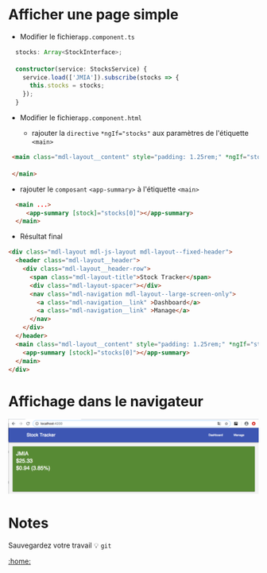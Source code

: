 # Afficher une page simple

* Modifier le fichier`app.component.ts`

```typescript
  stocks: Array<StockInterface>;

  constructor(service: StocksService) {
    service.load(['JMIA']).subscribe(stocks => {
      this.stocks = stocks;
    });
  }
```

* Modifier le fichier`app.component.html`

   - rajouter la `directive` `*ngIf="stocks"` aux paramètres de l'étiquette `<main>` 

```html
 <main class="mdl-layout__content" style="padding: 1.25rem;" *ngIf="stocks">

 </main>
```

   - rajouter le `composant` `<app-summary>` à l'étiquette `<main>` 

```html
  <main ...>
     <app-summary [stock]="stocks[0]"></app-summary>
  </main>
```

* Résultat final

```html
<div class="mdl-layout mdl-js-layout mdl-layout--fixed-header">
  <header class="mdl-layout__header">
    <div class="mdl-layout__header-row">
      <span class="mdl-layout-title">Stock Tracker</span>
      <div class="mdl-layout-spacer"></div>
      <nav class="mdl-navigation mdl-layout--large-screen-only">
        <a class="mdl-navigation__link" >Dashboard</a>
        <a class="mdl-navigation__link" >Manage</a>
      </nav>
    </div>
  </header>
  <main class="mdl-layout__content" style="padding: 1.25rem;" *ngIf="stocks">
    <app-summary [stock]="stocks[0]"></app-summary>
  </main>
</div>
```

# Affichage dans le navigateur

![image](../images/simple.png)

# Notes

Sauvegardez votre travail :bulb: `git`

[:home:](../../)

